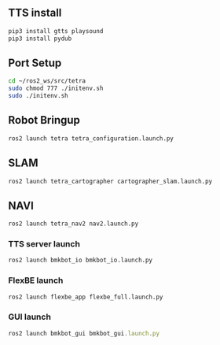 ## TTS install

```bash
pip3 install gtts playsound
pip3 install pydub
```

## Port Setup

```bash
cd ~/ros2_ws/src/tetra
sudo chmod 777 ./initenv.sh
sudo ./initenv.sh
```

## Robot Bringup

```bash
ros2 launch tetra tetra_configuration.launch.py
```

## SLAM

```bash
ros2 launch tetra_cartographer cartographer_slam.launch.py
```

## NAVI

```bash
ros2 launch tetra_nav2 nav2.launch.py
```

### TTS server launch

```bash
ros2 launch bmkbot_io bmkbot_io.launch.py
```

### FlexBE launch

```bash
ros2 launch flexbe_app flexbe_full.launch.py  
```

### GUI launch

```jsx
ros2 launch bmkbot_gui bmkbot_gui.launch.py
```